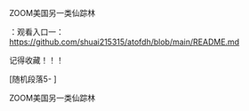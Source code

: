 ZOOM美国另一类仙踪林

：观看入口一：https://github.com/shuai215315/atofdh/blob/main/README.md


记得收藏！！！



[随机段落5-
]






ZOOM美国另一类仙踪林

